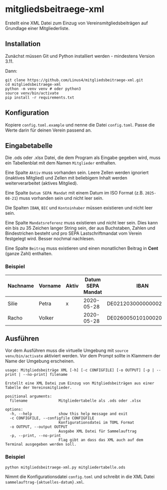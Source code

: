 # mitgliedsbeitraege-xml
Erstellt eine XML Datei zum Einzug von Vereinsmitgliedsbeiträgen auf Grundlage einer Mitgliederliste.

## Installation

Zunächst müssen Git und Python installiert werden - mindestens Version 3.11. 

Dann:

```
git clone https://github.com/Linus4/mitgliedsbeitraege-xml.git
cd mitgliedsbeitraege-xml
python -m venv venv # oder python3
source venv/bin/activate
pip install -r requirements.txt
```

## Konfiguration

Kopiere `config.toml.example` und nenne die Datei `config.toml`. Passe die Werte 
darin für deinen Verein passend an.

## Eingabetabelle

Die .ods oder .xlsx Datei, die dem Program als Eingabe gegeben wird, muss ein
Tabellenblat mit dem Namen `Mitglieder` enthalten.

Eine Spalte `Aktiv` muss vorhanden sein. Leere Zellen werden ignoriert (inaktives
Mitglied) und Zellen mit beliebigem Inhalt werden weiterverarbeitet (aktives Mitglied).

Eine Spalte `Datum SEPA Mandat` mit einem Datum im ISO Format (z.B. `2025-08-21`) 
muss vorhanden sein und nicht leer sein.

Die Spalten `IBAN`, `BIC` und `Kontoinhaber` müssen existieren und nicht leer sein.

Eine Spalte `Mandatsreferenz` muss existieren und nicht leer sein. Dies kann ein
bis zu 35 Zeichen langer String sein, der aus Buchstaben, Zahlen und Bindestrichen
besteht und pro SEPA Lastschriftmandat vom Verein festgelegt wird. Besser nochmal 
nachlesen.

Eine Spalte `Beitrag` muss existieren und einen monatlichen Beitrag in **Cent** 
(ganze Zahl) enthalten.

### Beispiel

| Nachname | Vorname | Aktiv | Datum SEPA Mandat | IBAN | BIC | Kontoinhaber | Beitrag | Mandatsreferenz | [weitere Spalten] |
| --- | --- | --- | --- | --- | --- | --- | --- | --- | --- |
| Silie | Petra | x | 2020-05-28 | DE02120300000000202051 | BYLADEM1001 | Petra Silie | 500 | MX00001-00001 | ... |
| Racho | Volker |  | 2020-05-28 | DE02600501010002034304 | SOLADEST600 | Volker Racho | 1000 | MX00002-00001 | ... |

## Ausführen

Vor dem Ausführen muss die virtuelle Umgebung mit `source venv/bin/activate` 
aktiviert werden. Vor dem Prompt sollte in Klammern der Name der Umgebung 
erscheinen.

```
usage: Mitgliedsbeiträge XML [-h] [-c CONFIGFILE] [-o OUTPUT] [-p | --print | --no-print] filename

Erstellt eine XML Datei zum Einzug von Mitgliedsbeiträgen aus einer Tabelle der Vereinsmitglieder.

positional arguments:
  filename              Mitgliedertabelle als .ods oder .xlsx

options:
  -h, --help            show this help message and exit
  -c CONFIGFILE, --configfile CONFIGFILE
                        Konfigurationsdatei im TOML Format
  -o OUTPUT, --output OUTPUT
                        Ausgabe XML Datei für Sammelauftrag
  -p, --print, --no-print
                        Flag gibt an dass das XML auch auf dem Terminal ausgegeben werden soll.
```

### Beispiel

```
python mitgliedsbeitraege-xml.py mitgliedertabelle.ods
```

Nimmt die Konfigurationsdatei `config.toml` und schreibt in die XML Datei
`sammelauftrag-{aktuelles-datum}.xml`.
